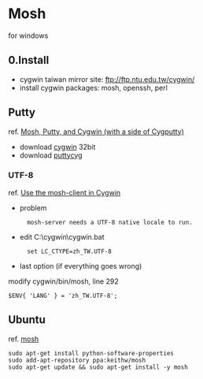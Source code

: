
# Mosh
for windows

## 0.Install

* cygwin taiwan mirror site: ftp://ftp.ntu.edu.tw/cygwin/
* install cygwin packages: mosh, openssh, perl

## Putty
ref. [Mosh, Putty, and Cygwin (with a side of Cygputty)](http://www.zacpod.com/mosh-putty-and-cygwin-with-a-side-of-cygputty/)

* download [cygwin](http://cygwin.com/setup-x86.exe) 32bit
* download [puttycyg](http://code.google.com/p/puttycyg/downloads/detail?name=puttycyg-20101029.zip&can=2&q=)

### UTF-8
ref. [Use the mosh-client in Cygwin](http://wp.littlecho.tw/use-the-mosh-client-in-cygwin.html)

* problem

        mosh-server needs a UTF-8 native locale to run.
    
* edit C:\cygwin\cygwin.bat

        set LC_CTYPE=zh_TW.UTF-8

* last option (if everything goes wrong)

modify cygwin/bin/mosh, line 292

    $ENV{ 'LANG' } = 'zh_TW.UTF-8';

## Ubuntu
ref. [mosh](http://mosh.mit.edu/)

    sudo apt-get install python-software-properties
    sudo add-apt-repository ppa:keithw/mosh
    sudo apt-get update && sudo apt-get install -y mosh